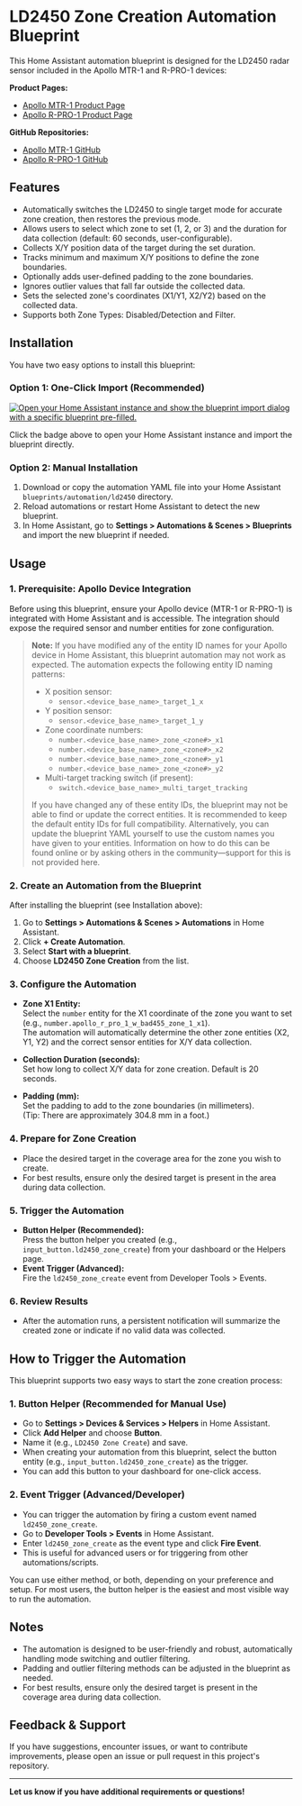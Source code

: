 # LD2450 Zone Creation Automation Blueprint

This Home Assistant automation blueprint is designed for the LD2450 radar sensor included in the Apollo MTR-1 and R-PRO-1 devices:

**Product Pages:**
- [Apollo MTR-1 Product Page](https://apolloautomation.com/products/mtr-1)
- [Apollo R-PRO-1 Product Page](https://apolloautomation.com/products/r-pro-1)

**GitHub Repositories:**
- [Apollo MTR-1 GitHub](https://github.com/ApolloAutomation/MTR-1)
- [Apollo R-PRO-1 GitHub](https://github.com/ApolloAutomation/R_PRO-1)

## Features

- Automatically switches the LD2450 to single target mode for accurate zone creation, then restores the previous mode.
- Allows users to select which zone to set (1, 2, or 3) and the duration for data collection (default: 60 seconds, user-configurable).
- Collects X/Y position data of the target during the set duration.
- Tracks minimum and maximum X/Y positions to define the zone boundaries.
- Optionally adds user-defined padding to the zone boundaries.
- Ignores outlier values that fall far outside the collected data.
- Sets the selected zone's coordinates (X1/Y1, X2/Y2) based on the collected data.
- Supports both Zone Types: Disabled/Detection and Filter.

## Installation

You have two easy options to install this blueprint:

### Option 1: One-Click Import (Recommended)

[![Open your Home Assistant instance and show the blueprint import dialog with a specific blueprint pre-filled.](https://my.home-assistant.io/badges/blueprint_import.svg)](https://my.home-assistant.io/redirect/blueprint_import/?blueprint_url=https%3A%2F%2Fgithub.com%2Fmirkop%2Fapollo-home-assistant%2Fblob%2Fmaster%2Fblueprints%2Fautomation%2Fld2450%2Fld2450_zone_creation.yaml)

Click the badge above to open your Home Assistant instance and import the blueprint directly.

### Option 2: Manual Installation

1. Download or copy the automation YAML file into your Home Assistant `blueprints/automation/ld2450` directory.
2. Reload automations or restart Home Assistant to detect the new blueprint.
3. In Home Assistant, go to **Settings > Automations & Scenes > Blueprints** and import the new blueprint if needed.

## Usage

### 1. Prerequisite: Apollo Device Integration

Before using this blueprint, ensure your Apollo device (MTR-1 or R-PRO-1) is integrated with Home Assistant and is accessible. The integration should expose the required sensor and number entities for zone configuration.

> **Note:** If you have modified any of the entity ID names for your Apollo device in Home Assistant, this blueprint automation may not work as expected. The automation expects the following entity ID naming patterns:
>
> - X position sensor:
>   - `sensor.<device_base_name>_target_1_x`
> - Y position sensor:
>   - `sensor.<device_base_name>_target_1_y`
> - Zone coordinate numbers:
>   - `number.<device_base_name>_zone_<zone#>_x1`
>   - `number.<device_base_name>_zone_<zone#>_x2`
>   - `number.<device_base_name>_zone_<zone#>_y1`
>   - `number.<device_base_name>_zone_<zone#>_y2`
> - Multi-target tracking switch (if present):
>   - `switch.<device_base_name>_multi_target_tracking`
>
> If you have changed any of these entity IDs, the blueprint may not be able to find or update the correct entities. It is recommended to keep the default entity IDs for full compatibility. Alternatively, you can update the blueprint YAML yourself to use the custom names you have given to your entities. Information on how to do this can be found online or by asking others in the community—support for this is not provided here.

### 2. Create an Automation from the Blueprint

After installing the blueprint (see Installation above):

1. Go to **Settings > Automations & Scenes > Automations** in Home Assistant.
2. Click **+ Create Automation**.
3. Select **Start with a blueprint**.
4. Choose **LD2450 Zone Creation** from the list.

### 3. Configure the Automation

- **Zone X1 Entity:**  
  Select the `number` entity for the X1 coordinate of the zone you want to set (e.g., `number.apollo_r_pro_1_w_bad455_zone_1_x1`).  
  The automation will automatically determine the other zone entities (X2, Y1, Y2) and the correct sensor entities for X/Y data collection.

- **Collection Duration (seconds):**  
  Set how long to collect X/Y data for zone creation. Default is 20 seconds.

- **Padding (mm):**  
  Set the padding to add to the zone boundaries (in millimeters).  
  (Tip: There are approximately 304.8 mm in a foot.)

### 4. Prepare for Zone Creation

- Place the desired target in the coverage area for the zone you wish to create.
- For best results, ensure only the desired target is present in the area during data collection.

### 5. Trigger the Automation

- **Button Helper (Recommended):**  
  Press the button helper you created (e.g., `input_button.ld2450_zone_create`) from your dashboard or the Helpers page.
- **Event Trigger (Advanced):**  
  Fire the `ld2450_zone_create` event from Developer Tools > Events.

### 6. Review Results

- After the automation runs, a persistent notification will summarize the created zone or indicate if no valid data was collected.

## How to Trigger the Automation

This blueprint supports two easy ways to start the zone creation process:

### 1. Button Helper (Recommended for Manual Use)
- Go to **Settings > Devices & Services > Helpers** in Home Assistant.
- Click **Add Helper** and choose **Button**.
- Name it (e.g., `LD2450 Zone Create`) and save.
- When creating your automation from this blueprint, select the button entity (e.g., `input_button.ld2450_zone_create`) as the trigger.
- You can add this button to your dashboard for one-click access.

### 2. Event Trigger (Advanced/Developer)
- You can trigger the automation by firing a custom event named `ld2450_zone_create`.
- Go to **Developer Tools > Events** in Home Assistant.
- Enter `ld2450_zone_create` as the event type and click **Fire Event**.
- This is useful for advanced users or for triggering from other automations/scripts.

You can use either method, or both, depending on your preference and setup. For most users, the button helper is the easiest and most visible way to run the automation.

## Notes

- The automation is designed to be user-friendly and robust, automatically handling mode switching and outlier filtering.
- Padding and outlier filtering methods can be adjusted in the blueprint as needed.
- For best results, ensure only the desired target is present in the coverage area during data collection.

## Feedback & Support

If you have suggestions, encounter issues, or want to contribute improvements, please open an issue or pull request in this project's repository.

---

**Let us know if you have additional requirements or questions!**
